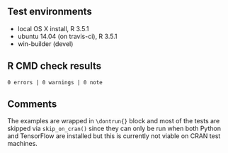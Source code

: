 ## Test environments

* local OS X install, R 3.5.1
* ubuntu 14.04 (on travis-ci), R 3.5.1
* win-builder (devel)

## R CMD check results

```
0 errors | 0 warnings | 0 note
```

## Comments

The examples are wrapped in `\dontrun{}` block and most of the tests are skipped via `skip_on_cran()` since they can only be run when both Python and TensorFlow are installed but this is currently not viable on CRAN test machines.
